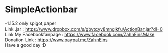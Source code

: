 # SimpleActionbar
-1.15.2 only spigot,paper                                                                                                             
Link .jar : https://www.dropbox.com/s/gbvtcyy8mnglkfu/ActionBar.jar?dl=0                                                                  
Link My Facebookfanpage : https://www.facebook.com/ZahnEinsMake                                                                           
Donation Link : https://www.paypal.me/ZahnEins                                                                                             
Have a good day :D
